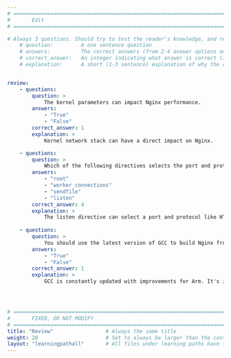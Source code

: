 ```yaml
---
# ================================================================================
#       Edit
# ================================================================================

# Always 3 questions. Should try to test the reader's knowledge, and reinforce the key points you want them to remember.
    # question:         A one sentence question
    # answers:          The correct answers (from 2-4 answer options only). Should be surrounded by quotes.
    # correct_answer:   An integer indicating what answer is correct (index starts from 0)
    # explanation:      A short (1-3 sentence) explanation of why the correct answer is correct. Can add additional context if desired


review:
    - questions:
        question: >
            The kernel parameters can impact Nginx performance.
        answers:
            - "True"
            - "False"
        correct_answer: 1
        explanation: >
            Kernel network stack can have a direct impact on Nginx.

    - questions:
        question: >
            Which of the following directives selects the port and protocol an Nginx file server will use.
        answers:
            - "root"
            - "worker_connections"
            - "sendfile"
            - "listen"
        correct_answer: 4                  
        explanation: >
            The listen directive can select a port and protocol like HTTP or HTTPS.
               
    - questions:
        question: >
            You should use the latest version of GCC to build Nginx from source.
        answers:
            - "True"
            - "False"
        correct_answer: 1                    
        explanation: >
            GCC is constantly updated with improvements for Arm. It's important to use the latest available version of GCC.




# ================================================================================
#       FIXED, DO NOT MODIFY
# ================================================================================
title: "Review"                 # Always the same title
weight: 20                      # Set to always be larger than the content in this path
layout: "learningpathall"       # All files under learning paths have this same wrapper
---
```


